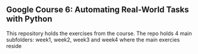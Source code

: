 Google Course 6: 
Automating Real-World Tasks with Python
---

This repository holds the exercises from the course. 
The repo holds 4 main subfolders: week1, week2, week3 and week4 where the main exercies reside
